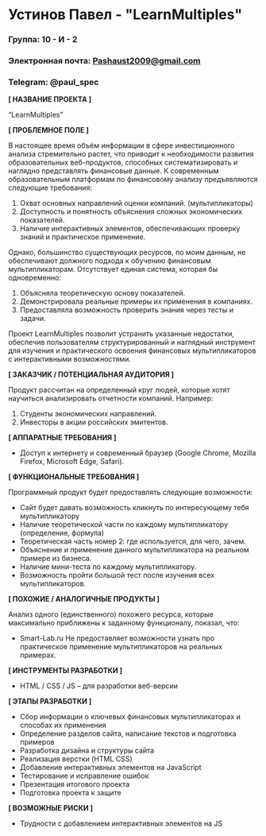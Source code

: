 # Устинов Павел - "LearnMultiples"

### Группа: 10 - И - 2
### Электронная почта: Pashaust2009@gmail.com
### Telegram: @paul_spec


**[ НАЗВАНИЕ ПРОЕКТА ]**

“LearnMultiples”

**[ ПРОБЛЕМНОЕ ПОЛЕ ]**

В настоящее время объём информации в сфере инвестиционного анализа стремительно растет, что приводит к необходимости развития образовательных веб-продуктов, способных систематизировать и наглядно представлять финансовые данные. К современным образовательным платформам по финансовому анализу предъявляются следующие требования:
1. Охват основных направлений оценки компаний. (мультипликаторы)
2. Доступность и понятность объяснения сложных экономических показателей.
3. Наличие интерактивных элементов, обеспечивающих проверку знаний и практическое применение.

Однако, большинство существующих ресурсов, по моим данным, не обеспечивают должного подхода к обучению финансовым мультипликаторам.
Отсутствует единая система, которая бы одновременно:
1. Объясняла теоретическую основу показателей.
2. Демонстрировала реальные примеры их применения в компаниях.
3. Предоставляла возможность проверить знания через тесты и задачи.

Проект LearnMultiples позволит устранить указанные недостатки, обеспечив пользователям структурированный и наглядный инструмент для изучения и практического освоения финансовых мультипликаторов с интерактивными возможностями.

**[ ЗАКАЗЧИК / ПОТЕНЦИАЛЬНАЯ АУДИТОРИЯ ]**

Продукт рассчитан на определенный круг людей, которые хотят научиться анализировать отчетности компаний. Например: 
1. Студенты экономических направлений.
2. Инвесторы в акции российских эмитентов.

**[ АППАРАТНЫЕ ТРЕБОВАНИЯ ]** 

* Доступ к интернету и современный браузер (Google Chrome, Mozilla Firefox, Microsoft Edge, Safari).

**[ ФУНКЦИОНАЛЬНЫЕ ТРЕБОВАНИЯ ]**

Программный продукт будет предоставлять следующие возможности:
* Сайт будет давать возможность кликнуть по интересующему тебя мультипликатору
* Наличие теоретической части по каждому мультипликатору (определение, формула)
* Теоретическая часть номер 2: где используется, для чего, зачем.
* Объяснение и применение данного мультипликатора на реальном примере из бизнеса.
* Наличие мини-теста по каждому мультипликатору.
* Возможность пройти большой тест после изучения всех мультипликаторов.

**[ ПОХОЖИЕ / АНАЛОГИЧНЫЕ ПРОДУКТЫ ]**

Анализ одного (единственного) похожего ресурса, которые максимально приближены к заданному функционалу, показал, что:

* Smart-Lab.ru Не предоставляет возможности узнать про практическое применение мультипликаторов на реальных примерах. 

**[ ИНСТРУМЕНТЫ РАЗРАБОТКИ ]**

*	HTML / CSS / JS  – для разработки веб-версии

**[ ЭТАПЫ РАЗРАБОТКИ ]**

*	Сбор информации о ключевых финансовых мультипликаторах и способах их применения
*	Определение разделов сайта, написание текстов и подготовка примеров
*	Разработка дизайна и структуры сайта
*	Реализация верстки (HTML CSS)
*	Добавление интерактивных элементов на JavaScript
*	Тестирование и исправление ошибок 
*	Презентация итогового проекта
*	Подготовка проекта к защите

**[ ВОЗМОЖНЫЕ РИСКИ ]**

*	Трудности с добавлением интерактивных элементов на JS





